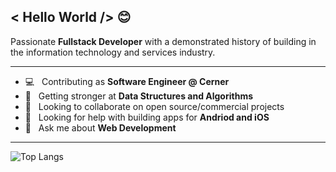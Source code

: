 ## < Hello World /> 😊

<!--
**deepakbhat-dev/deepakbhat-dev** is a ✨ _special_ ✨ repository because its `README.md` (this file) appears on your GitHub profile..
-->

Passionate **Fullstack Developer** with a demonstrated history of building in the information technology and services industry.

---

- 💻 &nbsp; Contributing as **Software Engineer @ Cerner**
- 🌱 &nbsp; Getting stronger at **Data Structures and Algorithms**
- 👯 &nbsp; Looking to collaborate on open source/commercial projects
- 🤔 &nbsp; Looking for help with building apps for **Andriod and iOS**
- 💬 &nbsp; Ask me about **Web Development**

---

![Top Langs](https://github-readme-stats.vercel.app/api/top-langs/?username=deepakbhat-dev&layout=compact&theme=gruvbox&card_width=445&hide_border=true&custom_title=Ranking%20Top%20Langs)

<!-- ![Github Stats](https://github-readme-stats.vercel.app/api?username=deepakbhat-dev&show_icons=true&hide_border=true&theme=gruvbox&custom_title=Profile%20Audits) -->
